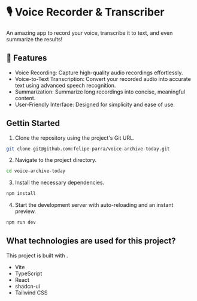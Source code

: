 # 🎙️ Voice Recorder & Transcriber

An amazing app to record your voice, transcribe it to text, and even summarize the results!

## 🚀 Features

- Voice Recording: Capture high-quality audio recordings effortlessly.
- Voice-to-Text Transcription: Convert your recorded audio into accurate text using advanced speech recognition.
- Summarization: Summarize long recordings into concise, meaningful content.
- User-Friendly Interface: Designed for simplicity and ease of use.

## Gettin Started

1.  Clone the repository using the project's Git URL.

```sh
git clone git@github.com:felipe-parra/voice-archive-today.git
```

2. Navigate to the project directory.

```sh
cd voice-archive-today
```

3. Install the necessary dependencies.

```sh
npm install
```

4. Start the development server with auto-reloading and an instant preview.

```sh
npm run dev
```

## What technologies are used for this project?

This project is built with .

- Vite
- TypeScript
- React
- shadcn-ui
- Tailwind CSS
